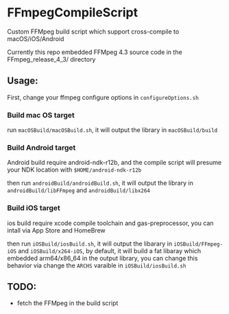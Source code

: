 # FFmpegCompileScript
Custom FFMpeg build script which support cross-compile to macOS/iOS/Android

Currently this repo embedded FFMpeg 4.3 source code in the FFmpeg_release_4_3/ directory

## Usage:

First, change your ffmpeg configure options in ``configureOptions.sh``

### Build mac OS target

run ``macOSBuild/macOSBuild.sh``, it will output the library in ``macOSBuild/build``

### Build Android target

Android build require android-ndk-r12b, and the compile script will presume your NDK location with ``$HOME/android-ndk-r12b``

then run ``androidBuild/androidBuild.sh``, it will output the library in ``androidBuild/libFFmpeg`` and ``androidBuild/libx264``

### Build iOS target

ios build require xcode compile toolchain and gas-preprocessor, you can intall via App Store and HomeBrew

then run ``iOSBuild/iosBuild.sh``, it will output the libarary in ``iOSBuild/FFmpeg-iOS`` and ``iOSBuild/x264-iOS``, by default, it will build a fat libaray which embedded arm64/x86_64 in the output library, you can change this behavior via change the ``ARCHS`` varaible in ``iOSBuild/iosBuild.sh``

## TODO:
- fetch the FFMpeg in the build script